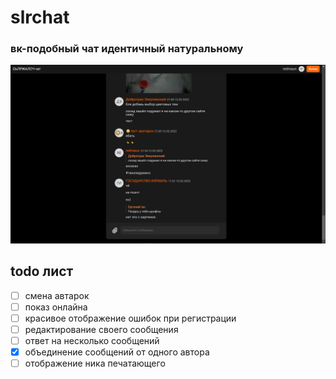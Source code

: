 # slrchat
### вк-подобный чат идентичный натуральному

![](screenshot.png)

## todo лист

- [ ] смена автарок
- [ ] показ онлайна
- [ ] красивое отображение ошибок при регистрации
- [ ] редактирование своего сообщения
- [ ] ответ на несколько сообщений
- [X] объединение сообщений от одного автора
- [ ] отображение ника печатающего 
